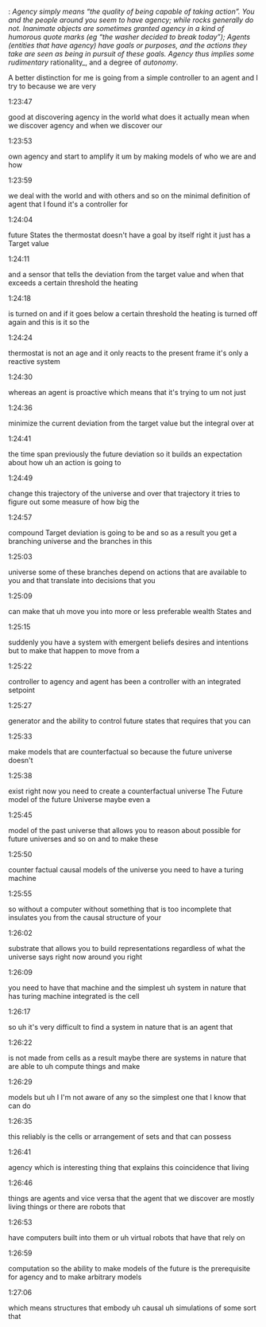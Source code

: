 : _Agency _simply means “the quality of being capable of taking action”. You and the people around you seem to have agency; while rocks generally do not. Inanimate objects are sometimes granted agency in a kind of humorous quote marks (eg “the washer decided to break today”); Agents _(entities that have agency) have_ goals _or_ purposes_, and the actions they take are seen as being in pursuit of these goals. Agency thus implies some rudimentary_ rationality_, and a degree of _autonomy_.


A better distinction for me is going from a simple controller to an agent and I try to because we are very

1:23:47

good at discovering agency in the world what does it actually mean when we discover agency and when we discover our

1:23:53

own agency and start to amplify it um by making models of who we are and how

1:23:59

we deal with the world and with others and so on the minimal definition of agent that I found it's a controller for

1:24:04

future States the thermostat doesn't have a goal by itself right it just has a Target value

1:24:11

and a sensor that tells the deviation from the target value and when that exceeds a certain threshold the heating

1:24:18

is turned on and if it goes below a certain threshold the heating is turned off again and this is it so the

1:24:24

thermostat is not an age and it only reacts to the present frame it's only a reactive system

1:24:30

whereas an agent is proactive which means that it's trying to um not just

1:24:36

minimize the current deviation from the target value but the integral over at

1:24:41

the time span previously the future deviation so it builds an expectation about how uh an action is going to

1:24:49

change this trajectory of the universe and over that trajectory it tries to figure out some measure of how big the

1:24:57

compound Target deviation is going to be and so as a result you get a branching universe and the branches in this

1:25:03

universe some of these branches depend on actions that are available to you and that translate into decisions that you

1:25:09

can make that uh move you into more or less preferable wealth States and

1:25:15

suddenly you have a system with emergent beliefs desires and intentions but to make that happen to move from a

1:25:22

controller to agency and agent has been a controller with an integrated setpoint

1:25:27

generator and the ability to control future states that requires that you can

1:25:33

make models that are counterfactual so because the future universe doesn't

1:25:38

exist right now you need to create a counterfactual universe The Future model of the future Universe maybe even a

1:25:45

model of the past universe that allows you to reason about possible for future universes and so on and to make these

1:25:50

counter factual causal models of the universe you need to have a turing machine

1:25:55

so without a computer without something that is too incomplete that insulates you from the causal structure of your

1:26:02

substrate that allows you to build representations regardless of what the universe says right now around you right

1:26:09

you need to have that machine and the simplest uh system in nature that has turing machine integrated is the cell

1:26:17

so uh it's very difficult to find a system in nature that is an agent that

1:26:22

is not made from cells as a result maybe there are systems in nature that are able to uh compute things and make

1:26:29

models but uh I I'm not aware of any so the simplest one that I know that can do

1:26:35

this reliably is the cells or arrangement of sets and that can possess

1:26:41

agency which is interesting thing that explains this coincidence that living

1:26:46

things are agents and vice versa that the agent that we discover are mostly living things or there are robots that

1:26:53

have computers built into them or uh virtual robots that have that rely on

1:26:59

computation so the ability to make models of the future is the prerequisite for agency and to make arbitrary models

1:27:06

which means structures that embody uh causal uh simulations of some sort that